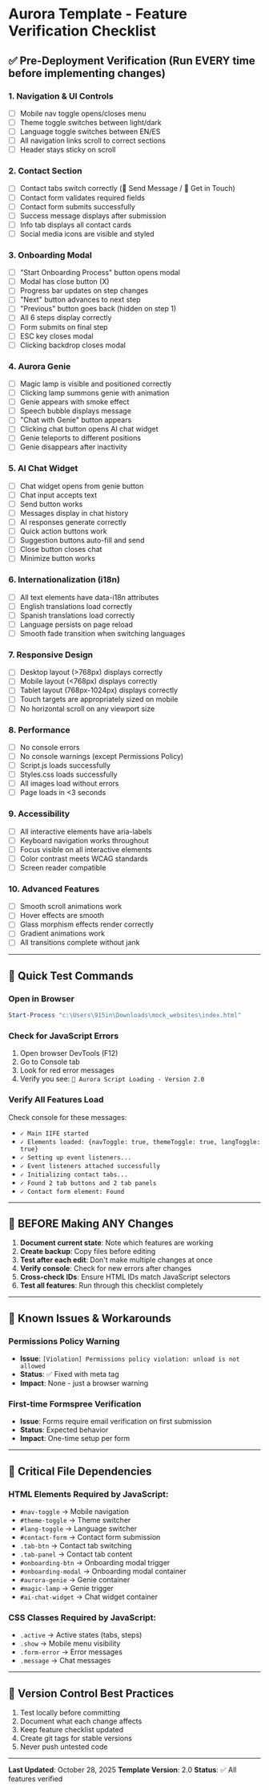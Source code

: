 # Aurora Template - Feature Verification Checklist

## ✅ Pre-Deployment Verification (Run EVERY time before implementing changes)

### 1. **Navigation & UI Controls**
- [ ] Mobile nav toggle opens/closes menu
- [ ] Theme toggle switches between light/dark
- [ ] Language toggle switches between EN/ES
- [ ] All navigation links scroll to correct sections
- [ ] Header stays sticky on scroll

### 2. **Contact Section**
- [ ] Contact tabs switch correctly (💬 Send Message / 📍 Get in Touch)
- [ ] Contact form validates required fields
- [ ] Contact form submits successfully
- [ ] Success message displays after submission
- [ ] Info tab displays all contact cards
- [ ] Social media icons are visible and styled

### 3. **Onboarding Modal**
- [ ] "Start Onboarding Process" button opens modal
- [ ] Modal has close button (X)
- [ ] Progress bar updates on step changes
- [ ] "Next" button advances to next step
- [ ] "Previous" button goes back (hidden on step 1)
- [ ] All 6 steps display correctly
- [ ] Form submits on final step
- [ ] ESC key closes modal
- [ ] Clicking backdrop closes modal

### 4. **Aurora Genie**
- [ ] Magic lamp is visible and positioned correctly
- [ ] Clicking lamp summons genie with animation
- [ ] Genie appears with smoke effect
- [ ] Speech bubble displays message
- [ ] "Chat with Genie" button appears
- [ ] Clicking chat button opens AI chat widget
- [ ] Genie teleports to different positions
- [ ] Genie disappears after inactivity

### 5. **AI Chat Widget**
- [ ] Chat widget opens from genie button
- [ ] Chat input accepts text
- [ ] Send button works
- [ ] Messages display in chat history
- [ ] AI responses generate correctly
- [ ] Quick action buttons work
- [ ] Suggestion buttons auto-fill and send
- [ ] Close button closes chat
- [ ] Minimize button works

### 6. **Internationalization (i18n)**
- [ ] All text elements have data-i18n attributes
- [ ] English translations load correctly
- [ ] Spanish translations load correctly
- [ ] Language persists on page reload
- [ ] Smooth fade transition when switching languages

### 7. **Responsive Design**
- [ ] Desktop layout (>768px) displays correctly
- [ ] Mobile layout (<768px) displays correctly
- [ ] Tablet layout (768px-1024px) displays correctly
- [ ] Touch targets are appropriately sized on mobile
- [ ] No horizontal scroll on any viewport size

### 8. **Performance**
- [ ] No console errors
- [ ] No console warnings (except Permissions Policy)
- [ ] Script.js loads successfully
- [ ] Styles.css loads successfully
- [ ] All images load without errors
- [ ] Page loads in <3 seconds

### 9. **Accessibility**
- [ ] All interactive elements have aria-labels
- [ ] Keyboard navigation works throughout
- [ ] Focus visible on all interactive elements
- [ ] Color contrast meets WCAG standards
- [ ] Screen reader compatible

### 10. **Advanced Features**
- [ ] Smooth scroll animations work
- [ ] Hover effects are smooth
- [ ] Glass morphism effects render correctly
- [ ] Gradient animations work
- [ ] All transitions complete without jank

---

## 🔧 Quick Test Commands

### Open in Browser
```powershell
Start-Process "c:\Users\915in\Downloads\mock_websites\index.html"
```

### Check for JavaScript Errors
1. Open browser DevTools (F12)
2. Go to Console tab
3. Look for red error messages
4. Verify you see: `🚀 Aurora Script Loading - Version 2.0`

### Verify All Features Load
Check console for these messages:
- `✓ Main IIFE started`
- `✓ Elements loaded: {navToggle: true, themeToggle: true, langToggle: true}`
- `✓ Setting up event listeners...`
- `✓ Event listeners attached successfully`
- `✓ Initializing contact tabs...`
- `✓ Found 2 tab buttons and 2 tab panels`
- `✓ Contact form element: Found`

---

## 🚨 BEFORE Making ANY Changes

1. **Document current state**: Note which features are working
2. **Create backup**: Copy files before editing
3. **Test after each edit**: Don't make multiple changes at once
4. **Verify console**: Check for new errors after changes
5. **Cross-check IDs**: Ensure HTML IDs match JavaScript selectors
6. **Test all features**: Run through this checklist completely

---

## 📝 Known Issues & Workarounds

### Permissions Policy Warning
- **Issue**: `[Violation] Permissions policy violation: unload is not allowed`
- **Status**: ✅ Fixed with meta tag
- **Impact**: None - just a browser warning

### First-time Formspree Verification
- **Issue**: Forms require email verification on first submission
- **Status**: Expected behavior
- **Impact**: One-time setup per form

---

## 🎯 Critical File Dependencies

### HTML Elements Required by JavaScript:
- `#nav-toggle` → Mobile navigation
- `#theme-toggle` → Theme switcher
- `#lang-toggle` → Language switcher
- `#contact-form` → Contact form submission
- `.tab-btn` → Contact tab switching
- `.tab-panel` → Contact tab content
- `#onboarding-btn` → Onboarding modal trigger
- `#onboarding-modal` → Onboarding modal container
- `#aurora-genie` → Genie container
- `#magic-lamp` → Genie trigger
- `#ai-chat-widget` → Chat widget container

### CSS Classes Required by JavaScript:
- `.active` → Active states (tabs, steps)
- `.show` → Mobile menu visibility
- `.form-error` → Error messages
- `.message` → Chat messages

---

## 🔄 Version Control Best Practices

1. Test locally before committing
2. Document what each change affects
3. Keep feature checklist updated
4. Create git tags for stable versions
5. Never push untested code

---

**Last Updated**: October 28, 2025
**Template Version**: 2.0
**Status**: ✅ All features verified
